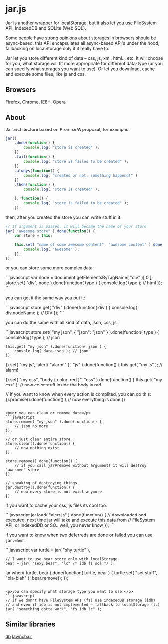 <h1>jar.js</h1>
<p>
Jar is another wrapper for localStorage, but it also let you use FileSystem API, IndexedDB and SQLite (Web SQL).

Some people have <a href="https://hacks.mozilla.org/2012/03/there-is-no-simple-solution-for-local-storage/">strong</a>
<a href="http://www.nczonline.net/blog/2012/04/25/the-performance-of-localstorage-revisited/">opinions</a> about storages in browsers should be async-based, this API encapsulates all
async-based API's under the hood, fallbacking on localStorage only if it really have to.
</p>

<p>
Jar let you store different kind of data – css, js, xml, html... etc. It will choose for you, what storage
will fit more appropriate for different data-type (or you can specify what storages you want to use).
Or let you download, cache and execute some files, like js and css.
</p>

<h2>Browsers</h2>
Firefox, Chrome, IE8+, Opera

<h2>About</h2>
<p>Jar architecture based on Promise/A proposal, for example:</p>

```javascript
jar()
    .done(function() {
        console.log( "store is created" );
    })
    .fail(function() {
        console.log( "store is failed to be created" );
    })
    .always(function() {
        console.log( "created or not, something happend!" )
    })
    .then(function() {
        console.log( "store is created" );

    }, function() {
        console.log( "store is failed to be created" );
    });
```

<p>then, after you created the store you can write stuff in it:</p>

```javascript
// If argument is passed, it will became the name of your store
jar( "awesome store" ).done(function() {
    var store = this;

    this.set( "name of some awesome content", "awesome content" ).done(function() {
        console.log( "awesome" );
    });
});
```

<p>or you can store some more complex data:</p>
```javascript
var node = document.getElementsByTagName( "div" )[ 0 ];
store.set( "div", node ).done(function( type ) {
    console.log( type ); // html
});
```

<p>you can get it the same way you put it:</p>
```javascript
store.get( "div" ).done(function( div ) {
    console.log( div.nodeName ); // DIV
});
```

<p>you can do the same with all kind of data, json, css, js: </p>
```javascript
store.set( "my json", { "json": "json" } ).done(function( type ) {
    console.log( type ); // json

    this.get( "my json" ).done(function( json ) {
        console.log( data.json ); // json
    })

}).set( "my js", 'alert( "alarm!" )', "js" ).done(function() {
    this.get( "my js" ); // alarm!

}).set( "my css", "body { color: red }", "css" ).done(function() {
    this.get( "my css" ); // now color stuff inside the body is red

// If you want to know when every action is complited, you can do this:
}).promise().done(function() {
    // now everything is done
})
```

<p>or you can clean or remove data</p>
```javascript
store.remove( "my json" ).done(function() {
    // json no more
});

// or just clear entire store
store.clear().done(function() {
    // now nothing exist
});

store.remove().done(function() {
    // if you call jar#remove without arguments it will destroy "awesome" store
});

// speaking of destroying things
jar.destroy().done(function() {
    // now every store is not exist anymore
});
```

<p>if you want to cache your css, js files its cool too:</p>
```javascript
jar.load( "alert.js" ).done(function() {
    // downloaded and executed, next time jar will take and execute this data from
    // FileSystem API, or IndexedDD or SQ.. well, you never know
});
```

<p>if you want to know when two deferreds are done or failed you can use <code>jar.when</code>:</p>
```javascript
var turtle = jar( "shy turtle" ),

    // I want to use bear store only with localStorage
    bear = jar( "sexy bear", "lc" /* idb fs sql */ );

jar.when( turtle, bear ).done(function( turtle, bear ) {
    turtle.set( "set stuff", "bla-blah" );
    bear.remove();
});
```

<p>you can specify what storage type you want to use:</p>
```javascript
// if we don't have FileSystem API (fs) use indexedDB storage (idb)
// and even if idb is not implemented – fallback to localStorage (lc)
jar( "something gotta work", "fs idb lc" );
```

<h2>Similar libraries</h2>
<a href="https://github.com/WebReflection/db">db</a>
<a href="http://brian.io/lawnchair/">lawnchair</a>

